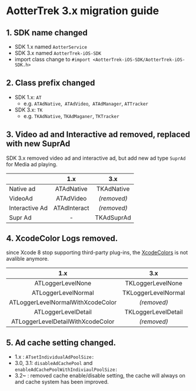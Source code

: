 # AotterTrek 3.x migration guide

## 1. SDK name changed

- SDK 1.x named `AotterService`
- SDK 3.x named `AotterTrek-iOS-SDK`
- import class change to `#import <AotterTrek-iOS-SDK/AotterTrek-iOS-SDK.h>`

## 2. Class prefix changed

- SDK 1.x: `AT`
  - e.g. `ATAdNative`,` ATAdVideo`,` ATAdManager`, `ATTracker`
- SDK 3.x: `TK`
  - e.g. `TKAdNative`, `TKAdMaganer`, `TKTracker`

## 3. Video ad and Interactive ad removed, replaced with new SuprAd

SDK 3.x removed video ad and interactive ad, but add new ad type `SuprAd` for Media ad playing.

|                |     1.x      |     3.x     |
| -------------- | :----------: | :---------: |
| Native ad      |  ATAdNative  | TKAdNative  |
| VideoAd        |  ATAdVideo   | *(removed)* |
| Interactive Ad | ATAdInteract | *(removed)* |
| Supr Ad        |      -       | TKAdSuprAd  |



## 4. XcodeColor Logs removed.

since Xcode 8 stop supporting third-party plug-ins, the [XcodeColors](https://github.com/robbiehanson/XcodeColors) is not avalible anymore. 

|                1.x                |         3.x         |
| :-------------------------------: | :-----------------: |
|         ATLoggerLevelNone         |  TKLoggerLevelNone  |
|        ATLoggerLevelNormal        | TKLoggerLevelNormal |
| ATLoggerLevelNormalWithXcodeColor |     *(removed)*     |
|        ATLoggerLevelDetail        | TKLoggerLevelDetail |
| ATLoggerLevelDetailWithXcodeColor |     *(removed)*     |



## 5. Ad cache setting changed.

- 1.x : `ATsetIndividualAdPoolSize:`
- 3.0, 3.1: `disableAdCachePool` and `enableAdCachePoolWithIndiviaulPoolSize:`
- 3.2~ : removed cache enable/disable setting, the cache will always on and cache system has been improved.

